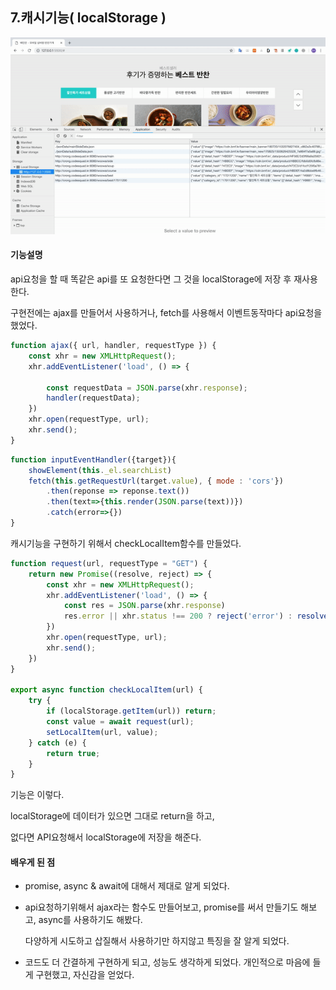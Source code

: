 ## 7.캐시기능( localStorage )

![localStorage](../project_functional_demo/localStorage.gif)

#### 기능설명

api요청을 할 때  똑같은 api를 또 요청한다면 그 것을 localStorage에 저장 후 재사용한다.



구현전에는 ajax를 만들어서 사용하거나, fetch를 사용해서 이벤트동작마다 api요청을 했었다.

```js
function ajax({ url, handler, requestType }) {
    const xhr = new XMLHttpRequest();
    xhr.addEventListener('load', () => {

        const requestData = JSON.parse(xhr.response);
        handler(requestData);
    })
    xhr.open(requestType, url);
    xhr.send();
}
```

```js
function inputEventHandler({target}){
    showElement(this._el.searchList)
    fetch(this.getRequestUrl(target.value), { mode : 'cors'})
        .then(reponse => reponse.text())
        .then(text=>{this.render(JSON.parse(text))})
        .catch(error=>{})
}
```



캐시기능을 구현하기 위해서 checkLocalItem함수를 만들었다.

```js
function request(url, requestType = "GET") {
    return new Promise((resolve, reject) => {
        const xhr = new XMLHttpRequest();
        xhr.addEventListener('load', () => {
            const res = JSON.parse(xhr.response)
            res.error || xhr.status !== 200 ? reject('error') : resolve(res);
        })
        xhr.open(requestType, url);
        xhr.send();
    })
}

export async function checkLocalItem(url) {
    try {
        if (localStorage.getItem(url)) return;
        const value = await request(url);
        setLocalItem(url, value);
    } catch (e) {
        return true;
    }
}
```

기능은 이렇다.

localStorage에 데이터가 있으면 그대로 return을 하고, 

없다면 API요청해서 localStorage에 저장을 해준다.



#### 배우게 된 점

- promise, async & await에 대해서 제대로 알게 되었다.

- api요청하기위해서 ajax라는 함수도 만들어보고, promise를 써서 만들기도 해보고, async를 사용하기도 해봤다.

  다양하게 시도하고 삽질해서 사용하기만 하지않고 특징을 잘 알게 되었다.

- 코드도 더 간결하게 구현하게 되고, 성능도 생각하게 되었다. 개인적으로 마음에 들게 구현했고, 자신감을 얻었다.